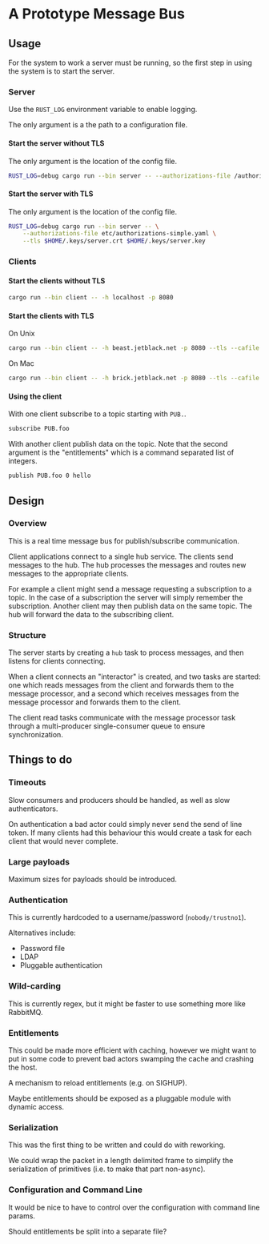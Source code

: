 # A Prototype Message Bus

## Usage

For the system to work a server must be running, so the
first step in using the system is to start the server.

### Server

Use the `RUST_LOG` environment variable to enable logging.

The only argument is a the path to a configuration file.

#### Start the server without TLS

The only argument is the location of the config file.

```bash
RUST_LOG=debug cargo run --bin server -- --authorizations-file /authorizations-simple.yaml
```

#### Start the server with TLS

The only argument is the location of the config file.

```bash
RUST_LOG=debug cargo run --bin server -- \
    --authorizations-file etc/authorizations-simple.yaml \
    --tls $HOME/.keys/server.crt $HOME/.keys/server.key
```

### Clients

#### Start the clients without TLS

```bash
cargo run --bin client -- -h localhost -p 8080
```

#### Start the clients with TLS

On Unix

```bash
cargo run --bin client -- -h beast.jetblack.net -p 8080 --tls --cafile /etc/ssl/certs/ca-certificates.crt
```

On Mac

```bash
cargo run --bin client -- -h brick.jetblack.net -p 8080 --tls --cafile /Users/rtb/.keys/ca-certificates.crt
```

#### Using the client

With one client subscribe to a topic starting with `PUB.`.

```bash
subscribe PUB.foo
```

With another client publish data on the topic. Note that the
second argument is the "entitlements" which is a command separated list of integers.

```bash
publish PUB.foo 0 hello
```

## Design

### Overview

This is a real time message bus for publish/subscribe communication.

Client applications connect to a single hub service. The clients send
messages to the hub. The hub processes the messages and routes new messages to
the appropriate clients.

For example a client might send a message requesting a subscription to a topic.
In the case of a subscription the server will simply remember the subscription.
Another client may then publish data on the same topic. The hub will forward
the data to the subscribing client.

### Structure

The server starts by creating a `hub` task to process messages, and then listens for clients connecting.

When a client connects an "interactor" is created, and two
tasks are started: one which reads messages from the client and forwards them to
the message processor, and a second which receives messages from the message processor
and forwards them to the client.

The client read tasks communicate with the message processor task through a multi-producer
single-consumer queue to  ensure synchronization.

## Things to do

### Timeouts

Slow consumers and producers should be handled, as well as slow authenticators.

On authentication a bad actor could simply never send the send of line token.
If many clients had this behaviour this would create a task for each client
that would never complete.

### Large payloads

Maximum sizes for payloads should be introduced.

### Authentication

This is currently hardcoded to a username/password (`nobody/trustno1`).

Alternatives include:

* Password file
* LDAP
* Pluggable authentication

### Wild-carding

This is currently regex, but it might be faster to use something more
like RabbitMQ.

### Entitlements

This could be made more efficient with caching,
however we might want to put in some code to prevent bad actors swamping
the cache and crashing the host.

A mechanism to reload entitlements (e.g. on SIGHUP).

Maybe entitlements should be exposed as a pluggable module with dynamic
access.

### Serialization

This was the first thing to be written and could do with reworking.

We could wrap the packet in a length delimited frame to simplify the
serialization of primitives (i.e. to make that part non-async).

### Configuration and Command Line

It would be nice to have to control over the configuration with command line params.

Should entitlements be split into a separate file?
